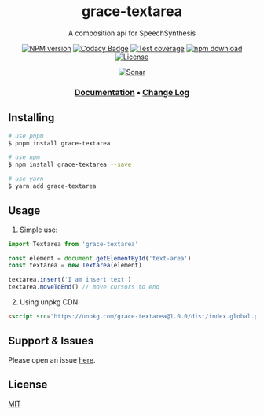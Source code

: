<div style="text-align: center;" align="center">

# grace-textarea

A composition api for SpeechSynthesis

[![NPM version][npm-image]][npm-url]
[![Codacy Badge][codacy-image]][codacy-url]
[![Test coverage][codecov-image]][codecov-url]
[![npm download][download-image]][download-url]
[![License][license-image]][license-url]

[![Sonar][sonar-image]][sonar-url]

</div>

<div style="text-align: center; margin-bottom: 20px;" align="center">

### **[Documentation](https://www.saqqdy.com/grace-textarea)** • **[Change Log](./CHANGELOG.md)**

</div>

## Installing

```bash
# use pnpm
$ pnpm install grace-textarea

# use npm
$ npm install grace-textarea --save

# use yarn
$ yarn add grace-textarea
```

## Usage

1. Simple use:

```ts
import Textarea from 'grace-textarea'

const element = document.getElementById('text-area')
const textarea = new Textarea(element)

textarea.insert('I am insert text')
textarea.moveToEnd() // move cursors to end
```

2. Using unpkg CDN:

```html
<script src="https://unpkg.com/grace-textarea@1.0.0/dist/index.global.prod.js"></script>
```

## Support & Issues

Please open an issue [here](https://github.com/saqqdy/grace-textarea/issues).

## License

[MIT](LICENSE)

[npm-image]: https://img.shields.io/npm/v/grace-textarea.svg?style=flat-square
[npm-url]: https://npmjs.org/package/grace-textarea
[codacy-image]: https://app.codacy.com/project/badge/Grade/f70d4880e4ad4f40aa970eb9ee9d0696
[codacy-url]: https://www.codacy.com/gh/saqqdy/grace-textarea/dashboard?utm_source=github.com&utm_medium=referral&utm_content=saqqdy/grace-textarea&utm_campaign=Badge_Grade
[codecov-image]: https://img.shields.io/codecov/c/github/saqqdy/grace-textarea.svg?style=flat-square
[codecov-url]: https://codecov.io/github/saqqdy/grace-textarea?branch=master
[download-image]: https://img.shields.io/npm/dm/grace-textarea.svg?style=flat-square
[download-url]: https://npmjs.org/package/grace-textarea
[license-image]: https://img.shields.io/badge/License-MIT-blue.svg
[license-url]: LICENSE
[sonar-image]: https://sonarcloud.io/api/project_badges/quality_gate?project=saqqdy_grace-textarea
[sonar-url]: https://sonarcloud.io/dashboard?id=saqqdy_grace-textarea
